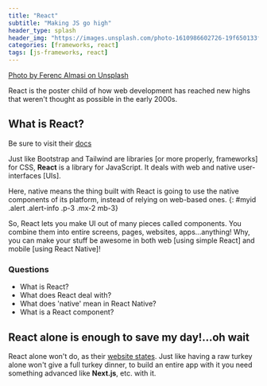 ```yaml
---
title: "React"
subtitle: "Making JS go high"
header_type: splash
header_img: "https://images.unsplash.com/photo-1610986602726-19f650133f7a?w=600&auto=format&fit=crop&q=60&ixlib=rb-4.0.3&ixid=M3wxMjA3fDB8MHxzZWFyY2h8MTl8fHJlYWN0fGVufDB8fDB8fHww"
categories: [frameworks, react]
tags: [js-frameworks, react]
---
```


[Photo by Ferenc Almasi on Unsplash](https://unsplash.com/@flowforfrank)

React is the poster child of how web development has reached new highs that weren't thought as possible in the early 2000s.

## What is React?

Be sure to visit their [docs](https://react.dev/learn)

Just like Bootstrap and Tailwind are libraries [or more properly, frameworks] for CSS, **React** is a library for JavaScript. It deals with web and native user-interfaces [UIs].

Here, native means the thing built with React is going to use the native components of its platform, instead of relying on web-based ones.
{: #myid .alert .alert-info .p-3 .mx-2 mb-3}

So, React lets you make UI out of many pieces called components. You combine them into entire screens, pages, websites, apps...anything! Why, you can make your stuff be awesome in both web [using simple React] and mobile [using React Native]!

### Questions

- What is React?
- What does React deal with?
- What does 'native' mean in React Native?
- What is a React component?

## React alone is enough to save my day!...oh wait

React alone won't do, as their [website states](https://react.dev/). Just like having a raw turkey alone won't give a full turkey dinner, to build an entire app with it you need something advanced like **Next.js**, etc. with it.
